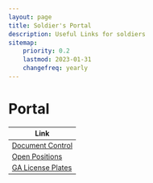 ```yaml
---
layout: page
title: Soldier's Portal
description: Useful Links for soldiers
sitemap:
    priority: 0.2
    lastmod: 2023-01-31
    changefreq: yearly
---
```



# Portal

| Link |
|---|
|[Document Control](https://sites.google.com/1stbn.us/gsdf-members-portal/home)|
| [Open Positions](https://docs.google.com/document/d/1y7LAQrMQUdXOCXZD24yXep3U3ZSvqf6OiuoG5R6kSZ0/edit?usp=sharing)
| [GA License Plates](/pages/tag.md) | [![](/images/GSDF_Plate.jpg)](https://docs.google.com/document/d/0Bzr2LXnXc6UpWWc4OU9vcmNLeGs/edit?usp=sharing&ouid=116033939342881164773&resourcekey=0-x4UxT0yLeaBpi9XVU0eJSw&rtpof=true&sd=true) |
